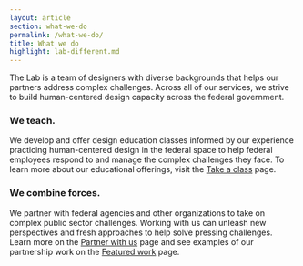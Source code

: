 ```yaml
---
layout: article
section: what-we-do
permalink: /what-we-do/
title: What we do
highlight: lab-different.md
---
```


<p class="lab-content__lead">
The Lab is a team of designers with diverse backgrounds that helps our partners address complex challenges. Across all of our services, we strive to build human-centered design capacity across the federal government.
</p>

### We teach.

We develop and offer design education classes informed by our experience practicing human-centered design in the federal space to help federal employees respond to and manage the complex challenges they face. To learn more about our educational offerings, visit the [Take a class](../take-a-class/) page.  

### We combine forces.
We partner with federal agencies and other organizations to take on complex public sector challenges. Working with us can unleash new perspectives and fresh approaches to help solve pressing challenges. Learn more on the [Partner with us](partner/) page and see examples of our partnership work on the [Featured work](featured-work/) page.

<!-- ### We share our resources. -->

<!-- We create materials and teaching tools to help others practice design. [Download these for free under Resources](resources/). -->
<!-- #### We make connections.
Host and participate in events across the country dedicated to bringing innovators together to build and support human-centered design as an effective approach for solving complex challenges. Visit [Events](events/) to learn more about upcoming opportunities. -->

<!-- ## What makes the Lab at OPM different?

We not only help find solutions, we teach people the skills needed to sustain changes. We do this through an integrated blend of classroom-based learning and project-based, hands-on experiences. Individuals can simply attend classes to learn specific skills and the application of design concepts. We also develop long-term partnerships that include a diverse portfolio of projects to advance specific objectives while also developing the capacity at the individual, team, program and organizational levels.

A broad array of opportunities exists for government organizations to work with the Lab. We focus on building problem solving approaches that are effective, scalable and sustainable over the long term. Our partners become advocates, teachers and practitioners of human-centered design. Our return on investment is not only quantified by the measurable positive effects of our work, but by how our partners value and sustain it. -->
